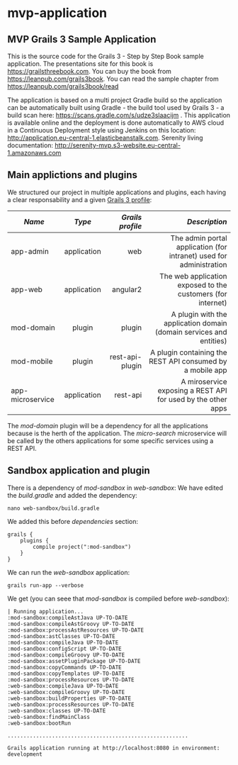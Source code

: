 # mvp-application

## MVP Grails 3 Sample Application

This is the source code for the Grails 3 - Step by Step Book sample application. The presentations site for this book is https://grailsthreebook.com. You can buy the book from https://leanpub.com/grails3book. You can read the sample chapter from https://leanpub.com/grails3book/read

The application is based on a multi project Gradle build so the application can be automatically built using Gradle - the build tool used by Grails 3 - a build scan here: https://scans.gradle.com/s/udze3slaacijm . This application is available online and the deployment is done automatically to AWS cloud in a Continuous Deployment style using Jenkins on this location: http://application.eu-central-1.elasticbeanstalk.com. Serenity living documentation: http://serenity-mvp.s3-website.eu-central-1.amazonaws.com

## Main applictions and plugins

We structured our project in multiple applications and plugins, each having a clear responsability and a given [Grails 3 profile](http://docs.grails.org/latest/guide/profiles.html):

| *Name*            | *Type*        |  *Grails profile*  | *Description*                                                     |
| ----------------- |:-------------:| ------------------:| -----------------------------------------------------------------:|
| app-admin         | application   | web                | The admin portal application (for intranet) used for administration
| app-web           | application   | angular2           | The web application exposed to the customers (for internet)
| mod-domain        | plugin        | plugin             | A plugin with the application domain (domain services and entities)
| mod-mobile        | plugin        | rest-api-plugin    | A plugin containing the REST API consumed by a mobile app
| app-microservice  | application   | rest-api           | A miroservice exposing a REST API for used by the other apps

The *mod-domain* plugin will be a dependency for all the applications because is the herth of the application. The *micro-search* microservice will be called by the others applications for some specific services using a REST API.

## Sandbox application and plugin

There is a dependency of *mod-sandbox* in *web-sandbox*:
We have edited the *build.gradle* and added the dependency:

    nano web-sandbox/build.gradle
    
We added this before *dependencies* section:

    grails {
        plugins {
            compile project(":mod-sandbox")
        }
    }

We can run the *web-sandbox* application:

    grails run-app --verbose
    
We get (you can seee that *mod-sandbox* is compiled before *web-sandbox*):

    | Running application...
    :mod-sandbox:compileAstJava UP-TO-DATE
    :mod-sandbox:compileAstGroovy UP-TO-DATE
    :mod-sandbox:processAstResources UP-TO-DATE
    :mod-sandbox:astClasses UP-TO-DATE
    :mod-sandbox:compileJava UP-TO-DATE
    :mod-sandbox:configScript UP-TO-DATE
    :mod-sandbox:compileGroovy UP-TO-DATE
    :mod-sandbox:assetPluginPackage UP-TO-DATE
    :mod-sandbox:copyCommands UP-TO-DATE
    :mod-sandbox:copyTemplates UP-TO-DATE
    :mod-sandbox:processResources UP-TO-DATE
    :web-sandbox:compileJava UP-TO-DATE
    :web-sandbox:compileGroovy UP-TO-DATE
    :web-sandbox:buildProperties UP-TO-DATE
    :web-sandbox:processResources UP-TO-DATE
    :web-sandbox:classes UP-TO-DATE
    :web-sandbox:findMainClass
    :web-sandbox:bootRun
    
    .........................................................

    Grails application running at http://localhost:8080 in environment: development
